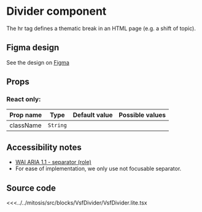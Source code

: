 # Divider component

The hr tag defines a thematic break in an HTML page (e.g. a shift of topic).

## Figma design

See the design on [Figma](https://www.figma.com/file/CWOkbpne0tDpSenT4ZEUTQ/%F0%9F%9B%A0-SFUI-2.0-%7C-Development?node-id=10555%3A5598)

## Props
### React only:

| Prop name | Type        | Default value | Possible values |
| --------- | ----------- | ------------- | --------------- |
| className | `String`    |               |                 |

## Accessibility notes

- [WAI ARIA 1.1 - separator (role)](https://www.w3.org/TR/wai-aria-1.1/#separator)
- For ease of implementation, we only use not focusable separator.

## Source code

<<<../../mitosis/src/blocks/VsfDivider/VsfDivider.lite.tsx
